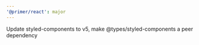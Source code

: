 ```yaml
---
'@primer/react': major
---
```


Update styled-components to v5, make @types/styled-components a peer dependency
